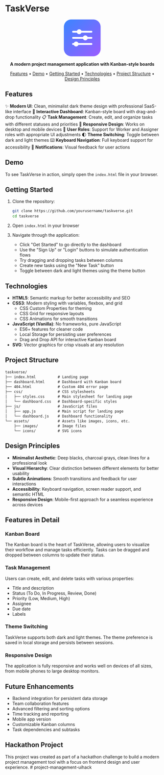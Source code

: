 # TaskVerse

<p align="center">
  <img src="assets/icons/logo.svg" alt="TaskVerse Logo" width="120" height="120">
</p>

<p align="center">
  <strong>A modern project management application with Kanban-style boards</strong>
</p>

<p align="center">
  <a href="#features">Features</a> •
  <a href="#demo">Demo</a> •
  <a href="#getting-started">Getting Started</a> •
  <a href="#technologies">Technologies</a> •
  <a href="#project-structure">Project Structure</a> •
  <a href="#design-principles">Design Principles</a>
</p>

## Features

✨ **Modern UI**: Clean, minimalist dark theme design with professional SaaS-like interface
🔄 **Interactive Dashboard**: Kanban-style board with drag-and-drop functionality
📋 **Task Management**: Create, edit, and organize tasks with different statuses and priorities
📱 **Responsive Design**: Works on desktop and mobile devices
👥 **User Roles**: Support for Worker and Assigner roles with appropriate UI adjustments
🌓 **Theme Switching**: Toggle between dark and light themes
⌨️ **Keyboard Navigation**: Full keyboard support for accessibility
🔔 **Notifications**: Visual feedback for user actions

## Demo

To see TaskVerse in action, simply open the `index.html` file in your browser.

## Getting Started

1. Clone the repository:
   ```bash
   git clone https://github.com/yourusername/taskverse.git
   cd taskverse
   ```

2. Open `index.html` in your browser

3. Navigate through the application:
   - Click "Get Started" to go directly to the dashboard
   - Use the "Sign Up" or "Login" buttons to simulate authentication flows
   - Try dragging and dropping tasks between columns
   - Create new tasks using the "New Task" button
   - Toggle between dark and light themes using the theme button

## Technologies

- **HTML5**: Semantic markup for better accessibility and SEO
- **CSS3**: Modern styling with variables, flexbox, and grid
  - CSS Custom Properties for theming
  - CSS Grid for responsive layouts
  - CSS Animations for smooth transitions
- **JavaScript (Vanilla)**: No frameworks, pure JavaScript
  - ES6+ features for cleaner code
  - Local Storage for persisting user preferences
  - Drag and Drop API for interactive Kanban board
- **SVG**: Vector graphics for crisp visuals at any resolution

## Project Structure

```
taskverse/
├── index.html          # Landing page
├── dashboard.html      # Dashboard with Kanban board
├── 404.html            # Custom 404 error page
├── css/                # CSS stylesheets
│   ├── styles.css      # Main stylesheet for landing page
│   └── dashboard.css   # Dashboard-specific styles
├── js/                 # JavaScript files
│   ├── app.js          # Main script for landing page
│   └── dashboard.js    # Dashboard functionality
└── assets/             # Assets like images, icons, etc.
    ├── images/         # Image files
    └── icons/          # SVG icons
```

## Design Principles

- **Minimalist Aesthetic**: Deep blacks, charcoal grays, clean lines for a professional look
- **Visual Hierarchy**: Clear distinction between different elements for better usability
- **Subtle Animations**: Smooth transitions and feedback for user interactions
- **Accessibility**: Keyboard navigation, screen reader support, and semantic HTML
- **Responsive Design**: Mobile-first approach for a seamless experience across devices

## Features in Detail

### Kanban Board

The Kanban board is the heart of TaskVerse, allowing users to visualize their workflow and manage tasks efficiently. Tasks can be dragged and dropped between columns to update their status.

### Task Management

Users can create, edit, and delete tasks with various properties:
- Title and description
- Status (To Do, In Progress, Review, Done)
- Priority (Low, Medium, High)
- Assignee
- Due date
- Labels

### Theme Switching

TaskVerse supports both dark and light themes. The theme preference is saved in local storage and persists between sessions.

### Responsive Design

The application is fully responsive and works well on devices of all sizes, from mobile phones to large desktop monitors.

## Future Enhancements

- Backend integration for persistent data storage
- Team collaboration features
- Advanced filtering and sorting options
- Time tracking and reporting
- Mobile app version
- Customizable Kanban columns
- Task dependencies and subtasks

## Hackathon Project

This project was created as part of a hackathon challenge to build a modern project management tool with a focus on frontend design and user experience.
#   p r o j e c t - m a n a g e m e n t - u i h a c k 
 
 